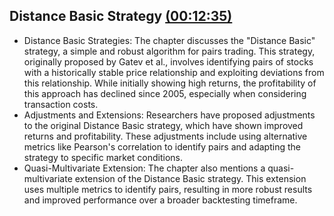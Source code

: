 ## Distance Basic Strategy [(00:12:35)](https://www.youtube.com/watch?v=DgU1lSdH3vM&t=755s)

- Distance Basic Strategies: The chapter discusses the "Distance Basic" strategy, a simple and robust algorithm for pairs trading. This strategy, originally proposed by Gatev et al., involves identifying pairs of stocks with a historically stable price relationship and exploiting deviations from this relationship. While initially showing high returns, the profitability of this approach has declined since 2005, especially when considering transaction costs.
- Adjustments and Extensions: Researchers have proposed adjustments to the original Distance Basic strategy, which have shown improved returns and profitability. These adjustments include using alternative metrics like Pearson's correlation to identify pairs and adapting the strategy to specific market conditions.
- Quasi-Multivariate Extension: The chapter also mentions a quasi-multivariate extension of the Distance Basic strategy. This extension uses multiple metrics to identify pairs, resulting in more robust results and improved performance over a broader backtesting timeframe.

